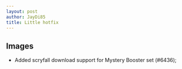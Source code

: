 ```yaml
---
layout: post
author: JayDi85
title: Little hotfix
---
```

## Images
* Added scryfall download support for Mystery Booster set (#6436);